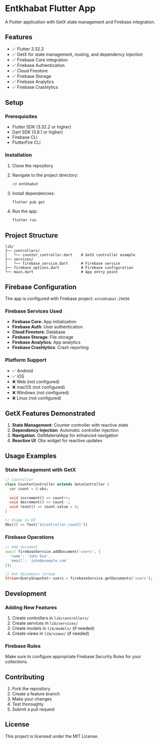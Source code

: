 # Entkhabat Flutter App

A Flutter application with GetX state management and Firebase integration.

## Features

- ✅ Flutter 3.32.2
- ✅ GetX for state management, routing, and dependency injection
- ✅ Firebase Core integration
- ✅ Firebase Authentication
- ✅ Cloud Firestore
- ✅ Firebase Storage
- ✅ Firebase Analytics
- ✅ Firebase Crashlytics

## Setup

### Prerequisites

- Flutter SDK (3.32.2 or higher)
- Dart SDK (3.8.1 or higher)
- Firebase CLI
- FlutterFire CLI

### Installation

1. Clone the repository
2. Navigate to the project directory:
   ```bash
   cd entkhabat
   ```

3. Install dependencies:
   ```bash
   flutter pub get
   ```

4. Run the app:
   ```bash
   flutter run
   ```

## Project Structure

```
lib/
├── controllers/
│   └── counter_controller.dart    # GetX controller example
├── services/
│   └── firebase_service.dart      # Firebase service
├── firebase_options.dart          # Firebase configuration
└── main.dart                      # App entry point
```

## Firebase Configuration

The app is configured with Firebase project: `entakhabat-29d30`

### Firebase Services Used

- **Firebase Core**: App initialization
- **Firebase Auth**: User authentication
- **Cloud Firestore**: Database
- **Firebase Storage**: File storage
- **Firebase Analytics**: App analytics
- **Firebase Crashlytics**: Crash reporting

### Platform Support

- ✅ Android
- ✅ iOS
- ❌ Web (not configured)
- ❌ macOS (not configured)
- ❌ Windows (not configured)
- ❌ Linux (not configured)

## GetX Features Demonstrated

1. **State Management**: Counter controller with reactive state
2. **Dependency Injection**: Automatic controller injection
3. **Navigation**: GetMaterialApp for enhanced navigation
4. **Reactive UI**: Obx widget for reactive updates

## Usage Examples

### State Management with GetX

```dart
// Controller
class CounterController extends GetxController {
  var count = 0.obs;
  
  void increment() => count++;
  void decrement() => count--;
  void reset() => count.value = 0;
}

// Usage in UI
Obx(() => Text('${controller.count}'))
```

### Firebase Operations

```dart
// Add document
await firebaseService.addDocument('users', {
  'name': 'John Doe',
  'email': 'john@example.com'
});

// Get documents stream
Stream<QuerySnapshot> users = firebaseService.getDocuments('users');
```

## Development

### Adding New Features

1. Create controllers in `lib/controllers/`
2. Create services in `lib/services/`
3. Create models in `lib/models/` (if needed)
4. Create views in `lib/views/` (if needed)

### Firebase Rules

Make sure to configure appropriate Firebase Security Rules for your collections.

## Contributing

1. Fork the repository
2. Create a feature branch
3. Make your changes
4. Test thoroughly
5. Submit a pull request

## License

This project is licensed under the MIT License.
